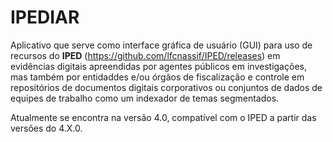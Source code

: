 # IPEDIAR

Aplicativo que serve como interface gráfica de usuário (GUI) para uso de recursos do **IPED** (https://github.com/lfcnassif/IPED/releases) em evidências digitais apreendidas por agentes públicos em investigações, mas também por entidaddes e/ou órgãos de fiscalização e controle em repositórios de documentos digitais corporativos ou conjuntos de dados de equipes de trabalho como um indexador de temas segmentados.

Atualmente se encontra na versão 4.0, compatível com o IPED a partir das versões do 4.X.0.
 

